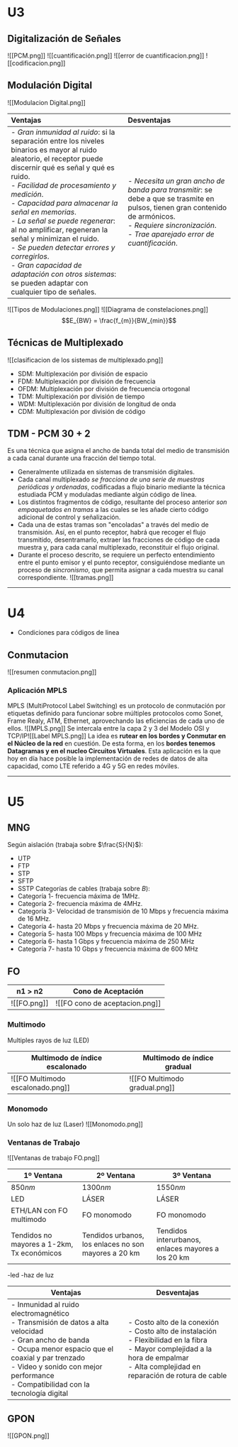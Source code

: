 # U3
## Digitalización de Señales
![[PCM.png]]
![[cuantificación.png]]
![[error de cuantificacion.png]]
![[codificacion.png]]
## Modulación Digital
![[Modulacion Digital.png]]

| Ventajas                                                                                                                                                                                                                                                                                                                                                                                                                                                                                                                    | Desventajas                                                                                                                                                                                                  |
| :-------------------------------------------------------------------------------------------------------------------------------------------------------------------------------------------------------------------------------------------------------------------------------------------------------------------------------------------------------------------------------------------------------------------------------------------------------------------------------------------------------------------------- | :----------------------------------------------------------------------------------------------------------------------------------------------------------------------------------------------------------- |
| - *Gran inmunidad al ruido*: si la separación entre los niveles binarios es mayor al ruido aleatorio, el receptor puede discernir qué es señal y qué es ruido.<br>- *Facilidad de procesamiento y medición*.<br>- *Capacidad para almacenar la señal en memorias*.<br>- *La señal se puede regenerar*: al no amplificar, regeneran la señal y minimizan el ruido.<br>- *Se pueden detectar errores y corregirlos*.<br>- *Gran capacidad de adaptación con otros sistemas*: se pueden adaptar con cualquier tipo de señales. | - *Necesita un gran ancho de banda para transmitir*: se debe a que se trasmite en pulsos, tienen gran contenido de armónicos.<br>- *Requiere sincronización*.<br>- *Trae aparejado error de cuantificación*. |
![[Tipos de Modulaciones.png]]
![[Diagrama de constelaciones.png]]
$$E_{BW} = \frac{f_{m}}{BW_{min}}$$
## Técnicas de Multiplexado
![[clasificacion de los sistemas de multiplexado.png]]
- SDM: Multiplexación por división de espacio
- FDM: Multiplexación por división de frecuencia
- OFDM: Multiplexación por división de frecuencia ortogonal
- TDM: Multiplexación por división de tiempo
- WDM: Multiplexación por división de longitud de onda
- CDM: Multiplexación por división de código
## TDM - PCM 30 + 2
Es una técnica que asigna el ancho de banda total del medio de transmisión a cada canal durante una fracción del tiempo total.
- Generalmente utilizada en sistemas de transmisión digitales.
- Cada canal multiplexado *se fracciona de una serie de muestras periódicas y ordenadas*, codificadas a flujo binario mediante la técnica estudiada PCM y moduladas mediante algún código de línea.
- Los distintos fragmentos de código, resultante del proceso anterior *son empaquetados en tramas* a las cuales se les añade cierto código adicional de control y señalización.
- Cada una de estas tramas son "encoladas" a través del medio de transmisión. Así, en el punto receptor, habrá que recoger el flujo transmitido, desentramarlo, extraer las fracciones de código de cada muestra y, para cada canal multiplexado, reconstituir el flujo original.
- Durante el proceso descrito, se requiere un perfecto entendimiento entre el punto emisor y el punto receptor, consiguiéndose mediante un proceso de *sincronismo*, que permita asignar a cada muestra su canal correspondiente.
![[tramas.png]]
---
# U4
- Condiciones para códigos de linea
## Conmutacion
![[resumen conmutacion.png]]
### Aplicación MPLS
MPLS (MultiProtocol Label Switching) es un protocolo de conmutación por etiquetas definido para funcionar sobre múltiples protocolos como Sonet, Frame Realy, ATM, Ethernet, aprovechando las eficiencias de cada uno de ellos.
![[MPLS.png]]
Se intercala entre la capa 2 y 3 del Modelo OSI y TCP/IP![[Label MPLS.png]]
La idea es **rutear en los bordes y Conmutar en el Núcleo de la red** en cuestión. De esta forma, en los **bordes tenemos Datagramas y en el nucleo Circuitos Virtuales**. Esta aplicación es la que hoy en día hace posible la implementación de redes de datos de alta capacidad, como LTE referido a 4G y 5G en redes móviles.

---
# U5
## MNG
Según aislación (trabaja sobre $\frac{S}{N}$):
- UTP
- FTP
- STP
- SFTP
- SSTP
Categorías de cables (trabaja sobre $B$):
- Categoría 1- frecuencia máxima de 1MHz.
- Categoría 2- frecuencia máxima de 4MHz.
- Categoría 3- Velocidad de transmisión de 10 Mbps y frecuencia máxima de 16 MHz.
- Categoría 4- hasta 20 Mbps y frecuencia máxima de 20 MHz.
- Categoría 5- hasta 100 Mbps y frecuencia máxima de 100 MHz
- Categoría 6- hasta 1 Gbps y frecuencia máxima de 250 MHz
- Categoría 7- hasta 10 Gbps y frecuencia máxima de 600 MHz
## FO
| n1 > n2     | Cono de Aceptación             |
| ----------- | ------------------------------ |
| ![[FO.png]] | ![[FO cono de aceptacion.png]] |
### Multimodo
Multiples rayos de luz (LED)

| Multimodo de índice escalonado   | Multimodo de índice gradual   |
| -------------------------------- | ----------------------------- |
| ![[FO Multimodo escalonado.png]] | ![[FO Multimodo gradual.png]] |
### Monomodo
Un solo haz de luz (Laser)
![[Monomodo.png]]
### Ventanas de Trabajo
![[Ventanas de trabajo FO.png]]

| 1º Ventana                                 | 2º Ventana                                           | 3º Ventana                                         |
| ------------------------------------------ | ---------------------------------------------------- | -------------------------------------------------- |
| $850nm$                                    | $1300nm$                                             | $1550nm$                                           |
| LED                                        | LÁSER                                                | LÁSER                                              |
| ETH/LAN con FO multimodo                   | FO monomodo                                          | FO monomodo                                        |
| Tendidos no mayores a 1-2km, Tx económicos | Tendidos urbanos, los enlaces no son mayores a 20 km | Tendidos interurbanos, enlaces mayores a los 20 km |
-led
-haz de luz

| Ventajas                                                                                                                                                                                                                                                  | Desventajas                                                                                                                                                                                  |
| --------------------------------------------------------------------------------------------------------------------------------------------------------------------------------------------------------------------------------------------------------- | -------------------------------------------------------------------------------------------------------------------------------------------------------------------------------------------- |
| - Inmunidad al ruido electromagnético<br>- Transmisión de datos a alta velocidad<br>- Gran ancho de banda <br>- Ocupa menor espacio que el coaxial y par trenzado<br>- Video y sonido con mejor performance<br>- Compatibilidad con la tecnología digital | - Costo alto de la conexión<br>- Costo alto de instalación<br>- Flexibilidad en la fibra<br>- Mayor complejidad a la hora de empalmar<br>- Alta complejidad en reparación de rotura de cable |
## GPON
![[GPON.png]]